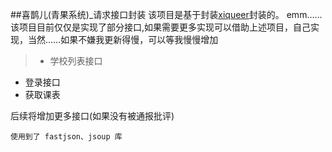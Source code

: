 ##喜鹊儿(青果系统)_请求接口封装
该项目是基于封装[xiqueer](https://github.com/GangJust/xiqueer "xiqueer")封装的。
emm……该项目目前仅仅是实现了部分接口,如果需要更多实现可以借助上述项目，自己实现，当然……如果不嫌我更新得慢，可以等我慢慢增加
> - 学校列表接口
- 登录接口
- 获取课表

后续将增加更多接口(如果没有被通报批评)

`使用到了 fastjson、jsoup 库`